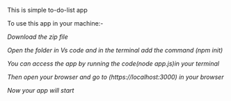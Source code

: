 This is simple to-do-list app

To use this app in your machine:-

*Download the zip file*

*Open the folder in Vs code and in the terminal add the command (npm init)*

*You can access the app by running the code(node app.js)in your terminal*

*Then open your browser and go to (https://localhost:3000) in your browser* 

*Now your app will start*
